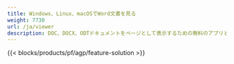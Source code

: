 ```yaml
---
title: Windows、Linux、macOSでWord文書を見る 
weight: 7730
url: /ja/viewer
description: DOC、DOCX、ODTドキュメントをページとして表示するための無料のアプリとAPI
---
```


{{< blocks/products/pf/agp/feature-solution >}} 

